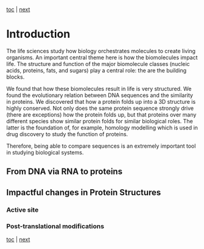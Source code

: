 [toc](./README.md) | [next](comparing.md)

# Introduction

The life sciences study how biology orchestrates molecules to create living organisms.
An important central theme here is how the biomolecules impact life. The structure and
function of the major biomolecule classes (nucleic acids, proteins, fats, and sugars)
play a central role: the are the building blocks.

We found that how these biomolecules result in life is very structured. We found the 
evolutionary relation between DNA sequences and the similarity in proteins. We
discovered that how a protein folds up into a 3D structure is highly conserved. Not 
only does the same protein sequence strongly drive (there are exceptions) how the
protein folds up, but that proteins over many different species show similar protein
folds for similar biological roles. The latter is the foundation of, for example,
homology modelling which is used in drug discovery to study the function of proteins.

Therefore, being able to compare sequences is an extremely important tool in studying
biological systems.

## From DNA via RNA to proteins

## Impactful changes in Protein Structures

### Active site

### Post-translational modifications




[toc](./README.md) | [next](comparing.md)

